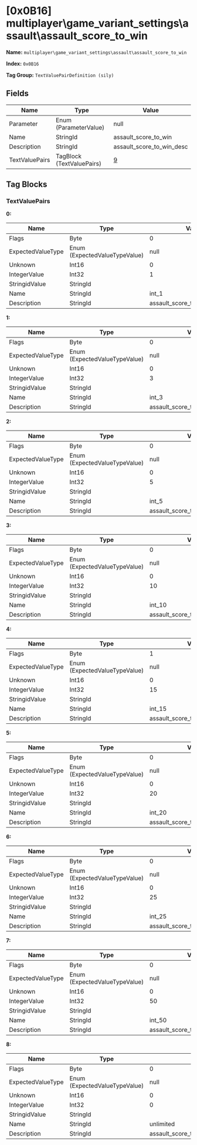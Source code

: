 # [0x0B16] multiplayer\game_variant_settings\assault\assault_score_to_win

**Name:** ```multiplayer\game_variant_settings\assault\assault_score_to_win```

**Index:** ```0x0B16```

**Tag Group:** ```TextValuePairDefinition (sily)```

## Fields

Name	| Type	| Value
---	|---	|---	|
Parameter	|Enum (ParameterValue)	|null
Name	|StringId	|assault_score_to_win
Description	|StringId	|assault_score_to_win_desc
TextValuePairs	|TagBlock (TextValuePairs)	|[9](#textvaluepairs)


## Tag Blocks

### TextValuePairs

**0:**

Name	| Type	| Value
---	|---	|---	|
Flags	|Byte	|0
ExpectedValueType	|Enum (ExpectedValueTypeValue)	|null
Unknown	|Int16	|0
IntegerValue	|Int32	|1
StringidValue	|StringId	|
Name	|StringId	|int_1
Description	|StringId	|assault_score_to_win_sing_desc


**1:**

Name	| Type	| Value
---	|---	|---	|
Flags	|Byte	|0
ExpectedValueType	|Enum (ExpectedValueTypeValue)	|null
Unknown	|Int16	|0
IntegerValue	|Int32	|3
StringidValue	|StringId	|
Name	|StringId	|int_3
Description	|StringId	|assault_score_to_win_value_desc


**2:**

Name	| Type	| Value
---	|---	|---	|
Flags	|Byte	|0
ExpectedValueType	|Enum (ExpectedValueTypeValue)	|null
Unknown	|Int16	|0
IntegerValue	|Int32	|5
StringidValue	|StringId	|
Name	|StringId	|int_5
Description	|StringId	|assault_score_to_win_value_desc


**3:**

Name	| Type	| Value
---	|---	|---	|
Flags	|Byte	|0
ExpectedValueType	|Enum (ExpectedValueTypeValue)	|null
Unknown	|Int16	|0
IntegerValue	|Int32	|10
StringidValue	|StringId	|
Name	|StringId	|int_10
Description	|StringId	|assault_score_to_win_value_desc


**4:**

Name	| Type	| Value
---	|---	|---	|
Flags	|Byte	|1
ExpectedValueType	|Enum (ExpectedValueTypeValue)	|null
Unknown	|Int16	|0
IntegerValue	|Int32	|15
StringidValue	|StringId	|
Name	|StringId	|int_15
Description	|StringId	|assault_score_to_win_value_desc


**5:**

Name	| Type	| Value
---	|---	|---	|
Flags	|Byte	|0
ExpectedValueType	|Enum (ExpectedValueTypeValue)	|null
Unknown	|Int16	|0
IntegerValue	|Int32	|20
StringidValue	|StringId	|
Name	|StringId	|int_20
Description	|StringId	|assault_score_to_win_value_desc


**6:**

Name	| Type	| Value
---	|---	|---	|
Flags	|Byte	|0
ExpectedValueType	|Enum (ExpectedValueTypeValue)	|null
Unknown	|Int16	|0
IntegerValue	|Int32	|25
StringidValue	|StringId	|
Name	|StringId	|int_25
Description	|StringId	|assault_score_to_win_value_desc


**7:**

Name	| Type	| Value
---	|---	|---	|
Flags	|Byte	|0
ExpectedValueType	|Enum (ExpectedValueTypeValue)	|null
Unknown	|Int16	|0
IntegerValue	|Int32	|50
StringidValue	|StringId	|
Name	|StringId	|int_50
Description	|StringId	|assault_score_to_win_value_desc


**8:**

Name	| Type	| Value
---	|---	|---	|
Flags	|Byte	|0
ExpectedValueType	|Enum (ExpectedValueTypeValue)	|null
Unknown	|Int16	|0
IntegerValue	|Int32	|0
StringidValue	|StringId	|
Name	|StringId	|unlimited
Description	|StringId	|assault_score_to_win_value_unlimited_desc


